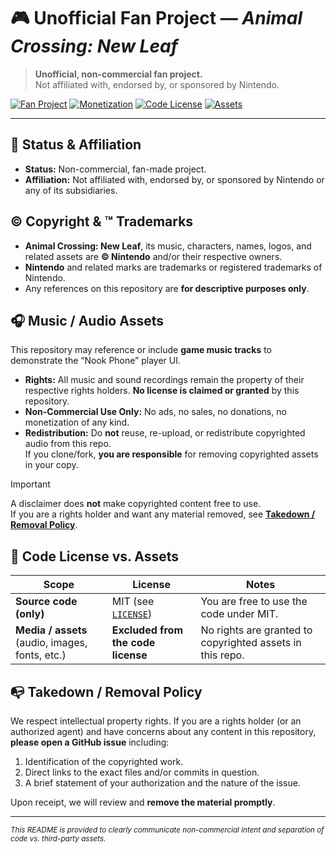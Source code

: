 # 🎮 Unofficial Fan Project — *Animal Crossing: New Leaf*

> **Unofficial, non-commercial fan project.**  
> Not affiliated with, endorsed by, or sponsored by Nintendo.

[![Fan Project](https://img.shields.io/badge/project-fan%20made-6b7280.svg)](#)
[![Monetization](https://img.shields.io/badge/monetization-none-10b981.svg)](#)
[![Code License](https://img.shields.io/badge/code-MIT-3b82f6.svg)](#code-license-vs-assets)
[![Assets](https://img.shields.io/badge/assets-not%20licensed%20here-f59e0b.svg)](#code-license-vs-assets)

---

## 📌 Status & Affiliation
- **Status:** Non-commercial, fan-made project.  
- **Affiliation:** Not affiliated with, endorsed by, or sponsored by Nintendo or any of its subsidiaries.

## ©️ Copyright & ™ Trademarks
- **Animal Crossing: New Leaf**, its music, characters, names, logos, and related assets are **© Nintendo** and/or their respective owners.
- **Nintendo** and related marks are trademarks or registered trademarks of Nintendo.
- Any references on this repository are **for descriptive purposes only**.

## 🎧 Music / Audio Assets
This repository may reference or include **game music tracks** to demonstrate the “Nook Phone” player UI.

- **Rights:** All music and sound recordings remain the property of their respective rights holders. **No license is claimed or granted** by this repository.
- **Non-Commercial Use Only:** No ads, no sales, no donations, no monetization of any kind.
- **Redistribution:** Do **not** reuse, re-upload, or redistribute copyrighted audio from this repo.  
  If you clone/fork, **you are responsible** for removing copyrighted assets in your copy.

> [!IMPORTANT]
> A disclaimer does **not** make copyrighted content free to use.  
> If you are a rights holder and want any material removed, see **[Takedown / Removal Policy](#takedown--removal-policy)**.

## 🔐 Code License vs. Assets
| Scope | License | Notes |
|---|---|---|
| **Source code (only)** | MIT (see [`LICENSE`](./LICENSE)) | You are free to use the code under MIT. |
| **Media / assets** (audio, images, fonts, etc.) | **Excluded from the code license** | No rights are granted to copyrighted assets in this repo. |

## 📭 Takedown / Removal Policy
We respect intellectual property rights. If you are a rights holder (or an authorized agent) and have concerns about any content in this repository, **please open a GitHub issue** including:

1. Identification of the copyrighted work.  
2. Direct links to the exact files and/or commits in question.  
3. A brief statement of your authorization and the nature of the issue.

Upon receipt, we will review and **remove the material promptly**.

---

<sub>*This README is provided to clearly communicate non-commercial intent and separation of code vs. third-party assets.*</sub>
